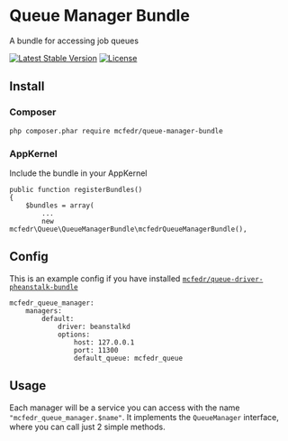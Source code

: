 # Queue Manager Bundle

A bundle for accessing job queues

[![Latest Stable Version](https://poser.pugx.org/mcfedr/queue-manager-bundle/v/stable.png)](https://packagist.org/packages/mcfedr/queue-manager-bundle)
[![License](https://poser.pugx.org/mcfedr/queue-manager-bundle/license.png)](https://packagist.org/packages/mcfedr/queue-manager-bundle)

## Install

### Composer

    php composer.phar require mcfedr/queue-manager-bundle

### AppKernel

Include the bundle in your AppKernel

    public function registerBundles()
    {
        $bundles = array(
            ...
            new mcfedr\Queue\QueueManagerBundle\mcfedrQueueManagerBundle(),

## Config

This is an example config if you have installed [`mcfedr/queue-driver-pheanstalk-bundle`](https://github.com/mcfedr/queue-driver-pheanstalk-bundle)

    mcfedr_queue_manager:
        managers:
            default:
                driver: beanstalkd
                options:
                    host: 127.0.0.1
                    port: 11300
                    default_queue: mcfedr_queue


## Usage

Each manager will be a service you can access with the name `"mcfedr_queue_manager.$name"`.
It implements the `QueueManager` interface, where you can call just 2 simple methods.
